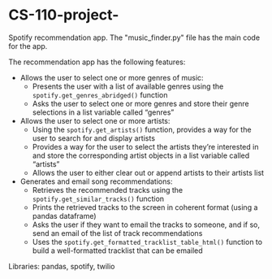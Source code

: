 # CS-110-project-
Spotify recommendation app. The "music_finder.py" file has the main code for the app. 

The recommendation app has the following features:
- Allows the user to select one or more genres of music:
  - Presents the user with a list of available genres using the `spotify.get_genres_abridged()` function
  - Asks the user to select one or more genres and store their genre selections in a list variable called “genres”
- Allows the user to select one or more artists:
  - Using the `spotify.get_artists()` function, provides a way for the user to search for and display artists 
  - Provides a way for the user to select the artists they’re interested in and store the corresponding artist objects in a list variable called “artists”
  - Allows the user to either clear out or append artists to their artists list
- Generates and email song recommendations:
  - Retrieves the recommended tracks using the `spotify.get_similar_tracks()` function
  - Prints the retrieved tracks to the screen in coherent format (using a pandas dataframe)
  - Asks the user if they want to email the tracks to someone, and if so, send an email of the list of track recommendations
  - Uses the `spotify.get_formatted_tracklist_table_html()` function to build a well-formatted tracklist that can be emailed
    
Libraries: pandas, spotify, twilio
